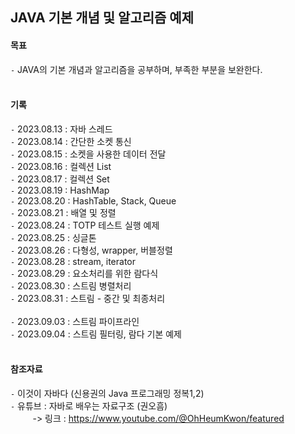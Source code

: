 ## JAVA 기본 개념 및 알고리즘 예제     

    
#### 목표    
`-` JAVA의 기본 개념과 알고리즘을 공부하며, 부족한 부분을 보완한다.    
<br/>

#### 기록    
`-` 2023.08.13 : 자바 스레드        
`-` 2023.08.14 : 간단한 소켓 통신        
`-` 2023.08.15 : 소켓을 사용한 데이터 전달          
`-` 2023.08.16 : 컬렉션 List  
`-` 2023.08.17 : 컬렉션 Set      
`-` 2023.08.19 : HashMap        
`-` 2023.08.20 : HashTable, Stack, Queue      
`-` 2023.08.21 : 배열 및 정렬      
`-` 2023.08.24 : TOTP 테스트 실행 예제          
`-` 2023.08.25 : 싱글톤         
`-` 2023.08.26 : 다형성, wrapper, 버블정렬         
`-` 2023.08.28 : stream, iterator         
`-` 2023.08.29 : 요소처리를 위한 람다식         
`-` 2023.08.30 : 스트림 병렬처리         
`-` 2023.08.31 : 스트림 - 중간 및 최종처리            
<br/>
`-` 2023.09.03 : 스트림 파이프라인        
`-` 2023.09.04 : 스트림 필터링, 람다 기본 예제                        
<br/>

#### 참조자료    
`-` 이것이 자바다 (신용권의 Java 프로그래밍 정복1,2)    
`-` 유튜브 : 자바로 배우는 자료구조 (권오흠)    
&nbsp;&nbsp;&nbsp;&nbsp;&nbsp;&nbsp;&nbsp;&nbsp; -> 링크 : https://www.youtube.com/@OhHeumKwon/featured    
